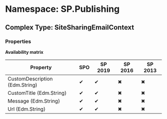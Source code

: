 # Namespace: SP.Publishing

## Complex Type: SiteSharingEmailContext

### Properties

**Availability matrix**

Property | SPO | SP 2019 | SP 2016 | SP 2013
----------|-----|---------|---------|--------
CustomDescription (Edm.String) | ✔ | ✔ | ✖ | ✖
CustomTitle (Edm.String) | ✔ | ✔ | ✖ | ✖
Message (Edm.String) | ✔ | ✔ | ✖ | ✖
Url (Edm.String) | ✔ | ✔ | ✖ | ✖
